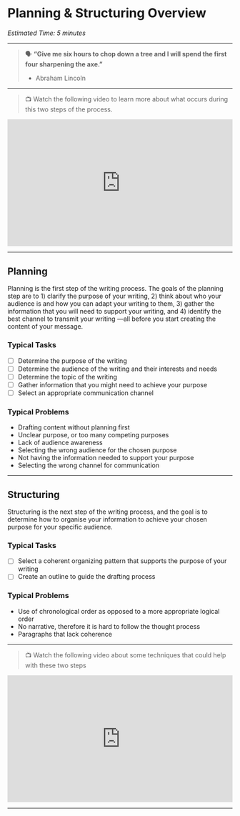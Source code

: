 # Planning & Structuring Overview

*Estimated Time: 5 minutes*

---

> 🗣 **“Give me six hours to chop down a tree and I will spend the first four sharpening the axe.”**
>
> - Abraham Lincoln

---

> 📺 Watch the following video to learn more about what occurs during this two steps of the process.

<div style="position: relative; padding-bottom: 56.25%; height: 0;"><iframe src="https://www.youtube.com/embed/FtFtqq4dPZo" title="YouTube video player" frameborder="0" allow="accelerometer; autoplay; clipboard-write; encrypted-media; gyroscope; picture-in-picture" allowfullscreen style="position: absolute; top: 0; left: 0; width: 100%; height: 100%;"></iframe></div>

---

## Planning 

Planning is the first step of the writing process. The goals of the planning step are to 1) clarify the purpose of your writing, 2) think about who your audience is and how you can adapt your writing to them, 3) gather the information that you will need to support your writing, and 4) identify the best channel to transmit your writing —all before you start creating the content of your message.

### Typical Tasks

- [ ]  Determine the purpose of the writing
- [ ]  Determine the audience of the writing and their interests and needs
- [ ]  Determine the topic of the writing
- [ ]  Gather information that you might need to achieve your purpose
- [ ]  Select an appropriate communication channel

### Typical Problems

- Drafting content without planning first
- Unclear purpose, or too many competing purposes
- Lack of audience awareness
- Selecting the wrong audience for the chosen purpose
- Not having the information needed to support your purpose
- Selecting the wrong channel for communication

---

## Structuring

Structuring is the next step of the writing process, and the goal is to determine how to organise your information to achieve your chosen purpose for your specific audience.

### Typical Tasks

- [ ]  Select a coherent organizing pattern that supports the purpose of your writing
- [ ]  Create an outline to guide the drafting process

### Typical Problems

- Use of chronological order as opposed to a more appropriate logical order
- No narrative, therefore it is hard to follow the thought process
- Paragraphs that lack coherence

---

> 📺 Watch the following video about some techniques that could help with these two steps

<div style="position: relative; padding-bottom: 56.25%; height: 0;"><iframe src="https://www.youtube.com/embed/Bin33xoqSJg" title="YouTube video player" frameborder="0" allow="accelerometer; autoplay; clipboard-write; encrypted-media; gyroscope; picture-in-picture" allowfullscreen style="position: absolute; top: 0; left: 0; width: 100%; height: 100%;"></iframe></div>

---

